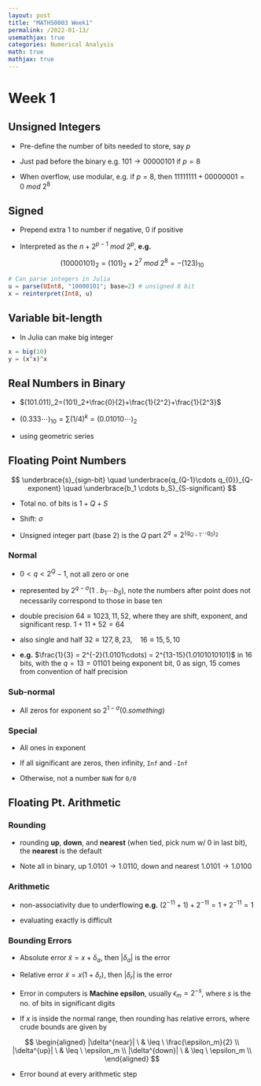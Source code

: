 ```yaml
---
layout: post
title: "MATH50003 Week1"
permalink: /2022-01-13/
usemathjax: true
categories: Numerical Analysis
math: true
mathjax: true
---
```


# Week 1
## Unsigned Integers 

- Pre-define the number of bits needed to store, say $p$  

- Just pad before the binary e.g. $101 \rightarrow 00000101$ if $p=8$
- When overflow, use modular, e.g. if $p=8$, then $11111111+00000001=0 \ mod \ 2^8$

## Signed  

- Prepend extra $1$ to number if negative, $0$ if positive

- Interpreted as the $n+2^{p-1} \ mod \ 2^p$, 
  **e.g.**   
  
$$
(10000101)_2=(101)_2+2^7 \ mod \ 2^8 = -(123)_{10}
$$
```julia
# Can parse integers in Julia
u = parse(UInt8, "10000101"; base=2) # unsigned 8 bit
x = reinterpret(Int8, u)
```

## Variable bit-length
- In Julia can make big integer
```julia
x = big(10)
y = (x^x)^x
```

## Real Numbers in Binary
- $(101.011)_2=(101)_2+\frac{0}{2}+\frac{1}{2^2}+\frac{1}{2^3}$

- $(0.333 \cdots)_{10}=\sum(1/4)^k=(0.01010\cdots)_2$
- using geometric series
## Floating Point Numbers
$$
\underbrace{s}_{sign-bit} \quad \underbrace{q_{Q-1}\cdots q_{0}}_{Q-exponent} \quad \underbrace{b_1 \cdots b_S}_{S-significant}
$$  

- Total no. of bits is $1+Q+S$  
  
- Shift: $\sigma$  
  
- Unsigned integer part (base $2$) is the $Q$ part $2^q=2^{(q_{Q-1}\cdots q_{0})_2}$  


### Normal
- $0<q<2^Q-1$, not all zero or one  
  
- represented by $2^{q-\sigma}(1\ . \ b_1 \cdots b_S)$, note the numbers after point does not necessarily correspond to those in base ten

- double precision $64 \equiv 1023,11,52$, where they are shift, exponent, and significant resp. $1+11+52=64$  
  
- also single and half $32 \equiv 127,8,23, \quad 16 \equiv 15,5,10$  
  
- **e.g.** $\frac{1}{3} = 2^{-2}(1.0101\cdots) = 2^{13-15}(1.0101010101)$ in $16$ bits, with the $q=13=01101$ being exponent bit, $0$ as sign, $15$ comes from convention of half precision  
  
### Sub-normal
- All zeros for exponent so $2^{1-\sigma}(0.something)$  
  
### Special
- All ones in exponent

- If all significant are zeros, then infinity, `Inf` and `-Inf`  
  
- Otherwise, not a number `NaN` for `0/0`

## Floating Pt. Arithmetic

### Rounding  
- rounding **up**, **down**, and **nearest** (when tied, pick num w/ $0$ in last bit), the **nearest** is the default

- Note all in binary, up $1.0101 \rightarrow 1.0110$, down and nearest $1.0101 \rightarrow 1.0100$

### Arithmetic

- non-associativity due to underflowing **e.g.** $(2^{-11}+1)+2^{-11}=1+2^{-11}=1$

- evaluating exactly is difficult


### Bounding Errors

- Absolute error $\tilde{x}=x+\delta_a$, then 
  $|\delta_a|$ is the error

- Relative error $\tilde{x} = x(1+\delta_r)$,
  then $|\delta_r|$ is the error

- Error in computers is **Machine epsilon**, usually $\epsilon_m=2^{-s}$, where $s$ is the no. of bits in significant digits

- If $x$ is inside the normal range, then rounding has relative errors, where crude bounds are given by  

$$
\begin{aligned}
|\delta^{near}| \ & \leq \ \frac{\epsilon_m}{2} \\
|\delta^{up}| \ & \leq \ \epsilon_m \\
|\delta^{down}| \ & \leq \ \epsilon_m \\
\end{aligned}
$$  

- Error bound at every arithmetic step
